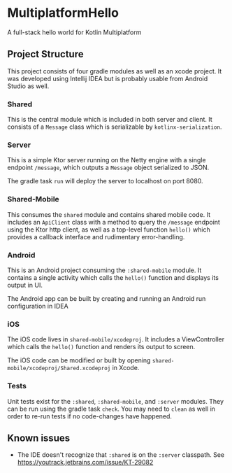 # MultiplatformHello

A full-stack hello world for Kotlin Multiplatform

## Project Structure

This project consists of four gradle modules as well as an xcode project. It was developed using Intellij IDEA but is probably usable from Android Studio as well.

### Shared

This is the central module which is included in both server and client. It consists of a `Message` class which is serializable by `kotlinx-serialization`.

### Server

This is a simple Ktor server running on the Netty engine with a single endpoint `/message`, which outputs a `Message` object serialized to JSON.

The gradle task `run` will deploy the server to localhost on port 8080. 

### Shared-Mobile

This consumes the `shared` module and contains shared mobile code. It includes an `ApiClient` class with a method to query the `/message` endpoint using the Ktor http client, as well as a top-level function `hello()` which provides a callback interface and rudimentary error-handling.

### Android

This is an Android project consuming the `:shared-mobile` module. It contains a single activity which calls the `hello()` function and displays its output in UI.

The Android app can be built by creating and running an Android run configuration in IDEA

### iOS

The iOS code lives in `shared-mobile/xcodeproj`. It includes a ViewController which calls the `hello()` function and renders its output to screen. 

The iOS code can be modified or built by opening `shared-mobile/xcodeproj/Shared.xcodeproj` in Xcode.

### Tests

Unit tests exist for the `:shared`, `:shared-mobile`, and `:server` modules. They can be run using the gradle task `check`. You may need to `clean` as well in order to re-run tests if no code-changes have happened.

## Known issues

- The IDE doesn't recognize that `:shared` is on the `:server` classpath. See https://youtrack.jetbrains.com/issue/KT-29082
